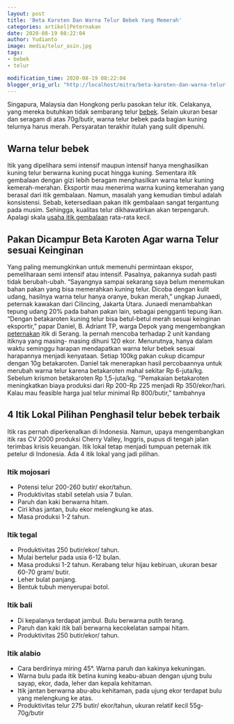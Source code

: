 ```yaml
---
layout: post
title: 'Beta Karoten Dan Warna Telur Bebek Yang Memerah'
categories: artikel|Peternakan
date: 2020-08-19 08:22:04
author: Yudianto
image: media/telur_asin.jpg
tags:
- bebek
- telur

modification_time: 2020-08-19 08:22:04
blogger_orig_url: "http://localhost/mitra/beta-karoten-dan-warna-telur-bebek.html"
---
```


Singapura, Malaysia dan Hongkong perlu pasokan telur itik. Celakanya, yang
mereka butuhkan tidak sembarang telur
[bebek](http://127.0.0.1/mitra/topik/bebek "bebek"). Selain ukuran besar dan
seragam di atas 70g/butir, warna telur bebek pada bagian kuning telurnya harus
merah. Persyaratan terakhir itulah yang sulit dipenuhi.

## Warna telur bebek

Itik yang dipelihara semi intensif maupun intensif hanya menghasilkan kuning
telur berwarna kuning pucat hingga kuning. Sementara itik gembalaan dengan
gizi lebih beragam menghasilkan warna telur kuning kemerah-merahan. Eksportir
mau menerima warna kuning kemerahan yang berasal dari itik gembalaan. Namun,
masalah yang kemudian timbul adalah konsistensi. Sebab, ketersediaan pakan
itik gembalaan sangat tergantung pada musim. Sehingga, kualitas telur
dikhawatirkan akan terpengaruh. Apalagi skala [usaha itik
gembalaan](http://127.0.0.1/mitra/analisa-keuntungan-ternak-itik-dengan.html)
rata-rata kecil.

## Pakan Dicampur Beta Karoten Agar warna Telur sesuai Keinginan

Yang paling memungkinkan untuk memenuhi permintaan ekspor, pemeliharaan semi
intensif atau intensif. Pasalnya, pakannya sudah pasti tidak berubah-ubah.
“Sayangnya sampai sekarang saya belum menemukan bahan pakan yang bisa
memerahkan kuning telur. Dicoba dengan kulit udang, hasilnya warna telur hanya
oranye, bukan merah,” ungkap Junaedi, peternak kawakan dari Cilincing, Jakarta
Utara. Junaedi menambahkan tepung udang 20% pada bahan pakan lain, sebagai
pengganti tepung ikan. “Dengan betakaroten kuning telur bisa betul-betul merah
sesuai keinginan eksportir,” papar Daniel, B. Adriant TP, warga Depok yang
mengembangkan [peternakan](http://127.0.0.1/mitra/peternakan "peternakan")
itik di Serang. Ia pernah mencoba terhadap 2 unit kandang itiknya yang masing-
masing dihuni 120 ekor. Menurutnya, hanya dalam waktu seminggu harapan
mendapatkan warna telur bebek sesuai harapannya menjadi kenyataan. Setiap
100kg pakan cukup dicampur dengan 10g betakaroten. Daniel tak menerapkan hasil
percobaannya untuk merubah warna telur karena betakaroten mahal sekitar Rp
6-juta/kg. Sebelum krismon betakaroten Rp 1,5-juta/kg. ’’Pemakaian betakaroten
meningkatkan biaya produksi dari Rp 200-Rp 225 menjadi Rp 350/ekor/hari. Kalau
mau feasible harga jual telur minimal Rp 800/butir,” tambahnya

## 4 Itik Lokal Pilihan Penghasil telur bebek terbaik

Itik ras pernah diperkenalkan di Indonesia. Namun, upaya mengembangkan itik
ras CV 2000 produksi Cherry Valley, Inggris, pupus di tengah jalan terimbas
krisis keuangan. Itik lokal tetap menjadi tumpuan peternak itik petelur di
Indonesia. Ada 4 itik lokal yang jadi pilihan.

### Itik mojosari

  * Potensi telur 200-260 butir/ ekor/tahun.
  * Produktivitas stabil setelah usia 7 bulan.
  * Paruh dan kaki berwarna hitam.
  * Ciri khas jantan, bulu ekor melengkung ke atas.
  * Masa produksi 1-2 tahun.

### Itik tegal

  * Produktivitas 250 butir/ekor/ tahun.
  * Mulai bertelur pada usia 6-12 bulan.
  * Masa produksi 1-2 tahun. Kerabang telur hijau kebiruan, ukuran besar 60-70 gram/ butir.
  * Leher bulat panjang.
  * Bentuk tubuh menyerupai botol.

### Itik bali

  * Di kepalanya terdapat jambul. Bulu berwarna putih terang.
  * Paruh dan kaki itik bali berwarna kecokelatan sampai hitam.
  * Produktivitas 250 butir/ekor/ tahun.

### Itik alabio

  * Cara berdirinya miring 45°. Warna paruh dan kakinya kekuningan.
  * Warna bulu pada itik betina kuning keabu-abuan dengan ujung bulu sayap, ekor, dada, leher dan kepala kehitaman.
  * Itik jantan berwarna abu-abu kehitaman, pada ujung ekor terdapat bulu yang melengkung ke atas.
  * Produktivitas telur 275 butir/ ekor/tahun, ukuran relatif kecil 55g-70g/butir


